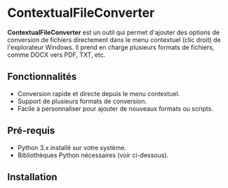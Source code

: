 # ContextualFileConverter

**ContextualFileConverter** est un outil qui permet d'ajouter des options de conversion de fichiers directement dans le menu contextuel (clic droit) de l'explorateur Windows. Il prend en charge plusieurs formats de fichiers, comme DOCX vers PDF, TXT, etc.

## Fonctionnalités

- Conversion rapide et directe depuis le menu contextuel.
- Support de plusieurs formats de conversion.
- Facile à personnaliser pour ajouter de nouveaux formats ou scripts.

## Pré-requis

- Python 3.x installé sur votre système.
- Bibliothèques Python nécessaires (voir ci-dessous).

## Installation
